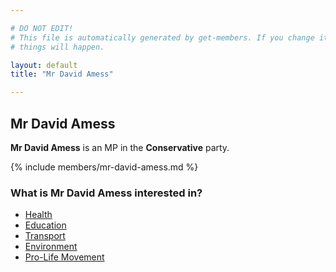 ```yaml
---

# DO NOT EDIT!
# This file is automatically generated by get-members. If you change it, bad
# things will happen.

layout: default
title: "Mr David Amess"

---
```


## Mr David Amess

**Mr David Amess** is an MP in the **Conservative** party.

{% include members/mr-david-amess.md %}

### What is Mr David Amess interested in?


* [Health](/interests/health.html)
* [Education](/interests/education.html)
* [Transport](/interests/transport.html)
* [Environment](/interests/environment.html)
* [Pro-Life Movement](/interests/pro-life-movement.html)
